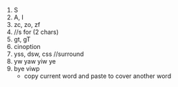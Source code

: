 1. S
2. A, I
3. zc, zo, zf
4.  //s for (2 chars)
5. gt, gT
6. cinoption
7. yss, dsw, css //surround
8. yw yaw yiw ye
9. bye viwp 
    - copy current word and paste to cover another word

